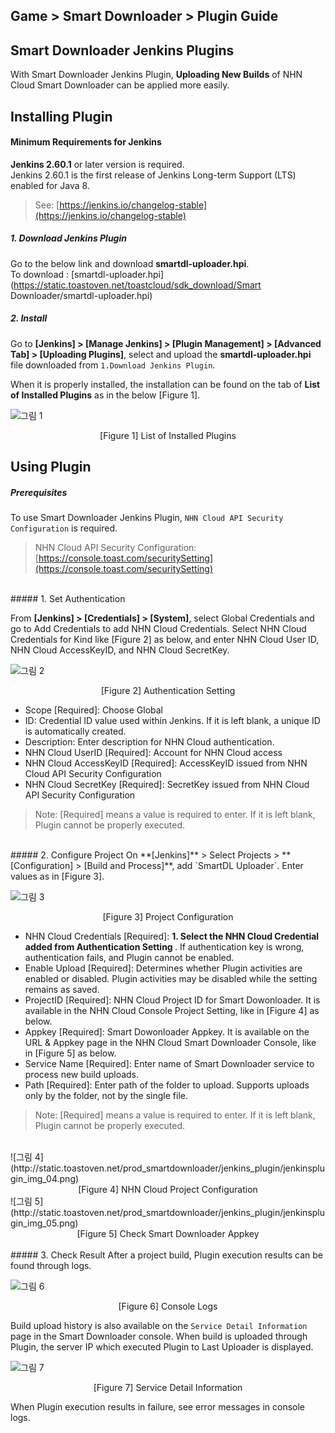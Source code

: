 ## Game > Smart Downloader > Plugin Guide 

## Smart Downloader Jenkins Plugins
With Smart Downloader Jenkins Plugin, **Uploading New Builds** of NHN Cloud Smart Downloader can be applied more easily.    

## Installing Plugin 

#### Minimum Requirements for Jenkins 

**Jenkins 2.60.1** or later version is required.  
Jenkins 2.60.1 is the first release of Jenkins Long-term Support (LTS) enabled for Java 8. 

> See: [https://jenkins.io/changelog-stable](https://jenkins.io/changelog-stable)

##### 1. Download Jenkins Plugin
Go to the below link and download **smartdl-uploader.hpi**.  
To download : [smartdl-uploader.hpi](https://static.toastoven.net/toastcloud/sdk_download/Smart Downloader/smartdl-uploader.hpi)

##### 2. Install 
Go to **[Jenkins] > [Manage Jenkins] > [Plugin Management] > [Advanced Tab] > [Uploading Plugins]**, select and upload the **smartdl-uploader.hpi** file downloaded from  `1.Download Jenkins Plugin`.

When it is properly installed, the installation can be found on the tab of **List of Installed Plugins** as in the below [Figure 1]. 

![그림 1](http://static.toastoven.net/prod_smartdownloader/jenkins_plugin/jenkinsplugin_img_01.png)
<center> [Figure 1] List of Installed Plugins </center>

## Using Plugin 

##### Prerequisites 
To use Smart Downloader Jenkins Plugin,  `NHN Cloud API Security Configuration` is required.
> NHN Cloud API Security Configuration: [https://console.toast.com/securitySetting](https://console.toast.com/securitySetting)

<br>
##### 1. Set Authentication 

From **[Jenkins] > [Credentials] > [System]**, select  Global Credentials and go to Add Credentials to add NHN Cloud Credentials. 
Select NHN Cloud Credentials for Kind like [Figure 2] as below, and enter NHN Cloud User ID, NHN Cloud AccessKeyID, and NHN Cloud SecretKey.  

![그림 2](http://static.toastoven.net/prod_smartdownloader/jenkins_plugin/jenkinsplugin_img_02.png)
<center>[Figure 2] Authentication Setting </center>

* Scope [Required]: Choose Global 
* ID: Credential ID value used within Jenkins. If it is left blank, a unique ID is automatically created. 
* Description: Enter description for NHN Cloud authentication. 
* NHN Cloud UserID [Required]: Account for NHN Cloud access 
* NHN Cloud AccessKeyID [Required]: AccessKeyID issued from NHN Cloud API Security Configuration
* NHN Cloud SecretKey [Required]: SecretKey issued from NHN Cloud API Security Configuration

> Note: [Required] means a value is required to enter. If it is left blank, Plugin cannot be properly executed. 

<br>
##### 2. Configure Project  
On **[Jenkins]** > Select Projects > **[Configuration] > [Build and Process]**, add `SmartDL Uploader`.
Enter values as in [Figure 3]. 

![그림 3](http://static.toastoven.net/prod_smartdownloader/jenkins_plugin/jenkinsplugin_img_03.png)
<center> [Figure 3] Project Configuration </center>

* NHN Cloud Credentials [Required]: <b> 1. Select the NHN Cloud Credential added from Authentication Setting </b>. If authentication key is wrong, authentication fails, and Plugin cannot be enabled. 
* Enable Upload [Required]: Determines whether Plugin activities are enabled or disabled. Plugin activities may be disabled while the setting remains as saved. 
* ProjectID [Required]: NHN Cloud Project ID for Smart Dowonloader. It is available in the NHN Cloud Console Project Setting, like in [Figure 4] as below.   
* Appkey [Required]: Smart Dowonloader Appkey. It is available on the URL & Appkey page in the NHN Cloud Smart Downloader Console, like in [Figure 5] as below. 
* Service Name [Required]: Enter name of Smart Downloader service to process new build uploads. 
* Path [Required]: Enter path of the folder to upload. Supports uploads only by the folder, not by the single file.

> Note: [Required] means a value is required to enter. If it is left blank, Plugin cannot be properly executed.

<br>
![그림 4](http://static.toastoven.net/prod_smartdownloader/jenkins_plugin/jenkinsplugin_img_04.png)
<center> [Figure 4] NHN Cloud Project Configuration </center>
![그림 5](http://static.toastoven.net/prod_smartdownloader/jenkins_plugin/jenkinsplugin_img_05.png)
<center> [Figure 5] Check Smart Downloader Appkey </center>

<br>
##### 3. Check Result 
After a project build, Plugin execution results can be found through logs.  

![그림 6](http://static.toastoven.net/prod_smartdownloader/jenkins_plugin/jenkinsplugin_img_06.png)
<center> [Figure 6] Console Logs </center>

Build upload history is also available on the `Service Detail Information` page in the Smart Downloader console. 
When build is uploaded through Plugin, the server IP which executed Plugin to Last Uploader is displayed. 

![그림 7](http://static.toastoven.net/prod_smartdownloader/jenkins_plugin/jenkinsplugin_img_07.png)
<center> [Figure 7] Service Detail Information </center>

When Plugin execution results in failure, see error messages in console logs.  

